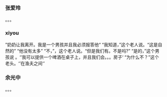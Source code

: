 ###  张爱玲
。。。

### xiyou
”奶奶让我离开。我是一个男孩并且我必须报答他“
“我知道，”这个老人说。“这是自然的”
“他没有太多”
“不，”，这个老人说。“但是我们有。不是吗?”
“是的，”这个男孩说 。‘’我可以提供一个啤酒在桌子上，并且我们会。。。房子‘
“为什么不？”这个老头。‘’在渔夫之间‘’
### 余光中
。。。
